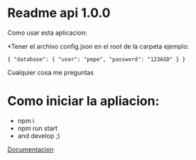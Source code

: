# Readme api 1.0.0

Como usar esta aplicacion:

*Tener el archivo config.json en el root de la carpeta ejemplo:

`{
    "database": {
        "user": "pepe",
        "password": "123ASD"
    }
}`

Cualquier cosa me preguntas


# Como iniciar la apliacion:

- npm i
- npm run start
- and develop ;)


[Documentacion](https://google.com)
